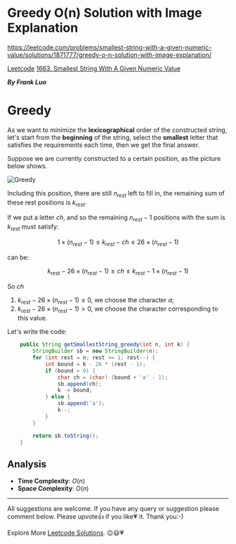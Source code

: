 # Greedy O(n) Solution with Image Explanation

https://leetcode.com/problems/smallest-string-with-a-given-numeric-value/solutions/1871777/greedy-o-n-solution-with-image-explanation/

[Leetcode](https://leetcode.com/) [1663. Smallest String With A Given Numeric Value](https://leetcode.com/problems/smallest-string-with-a-given-numeric-value/)

***By Frank Luo***

# Greedy

As we want to minimize the **lexicographical** order of the constructed string, let's start from the **beginning** of the string, select the **smallest** letter that satisfies the requirements each time,  then we get the final answer.

Suppose we are currently constructed to a certain position, as the picture below shows.

![Greedy](https://assets.leetcode.com/users/images/95d7fbe8-01ec-4594-a79a-d773da5b1bcc_1647914018.2457857.png)

Including this position, there are still $n_{rest}$ left to fill in, the remaining sum of these rest positions is $k_{rest}$.
 
If we put a letter $\textit{ch}$, and so the remaining $n_{rest} - 1$ positions with the sum is $k_{rest}$ must satisfy:

$$
1 \times (n_{rest}-1) \leq k_{rest}-ch \leq 26 \times (n_{rest}-1)
$$

can be:

$$
k_{rest}-26 \times (n_{rest}-1 ) \leq ch \leq k_{rest}-1 \times (n_{rest}-1)
$$

So $\textit{ch}$ 

1. $k_{rest} - 26 \times (n_{rest}-1) \leq 0$, we choose the character $a$;
2. $k_{rest} - 26 \times (n_{rest}-1) \gt 0$,  we choose the character corresponding to this value.
 
Let's write the code:
 
```java
    public String getSmallestString_greedy(int n, int k) {
        StringBuilder sb = new StringBuilder(n);
        for (int rest = n; rest >= 1; rest--) {
            int bound = k - 26 * (rest - 1);
            if (bound > 0) {
                char ch = (char) (bound + 'a' - 1);
                sb.append(ch);
                k -= bound;
            } else {
                sb.append('a');
                k--;
            }
        }

        return sb.toString();
    }
```
 
## Analysis

- **Time Complexity**: $O(n)$
- **Space Complexity**: $O(n)$

--------------------------

All suggestions are welcome. 
If you have any query or suggestion please comment below.
Please upvote👍 if you like💗 it. Thank you:-)

Explore More [Leetcode Solutions](https://leetcode.com/discuss/general-discussion/1868912/My-Leetcode-Solutions-All-In-One). 😉😃💗

